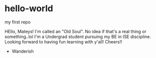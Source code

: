 # hello-world
my first repo

HEllo, Mateys!
I'm called an "Old Soul". No idea if that's a real thing or something..lol
I'm a Undergrad student pursuing my BE in ISE discipline. 
Looking forward to having fun learning with y'all!
Cheers!!
  - Wanderish

